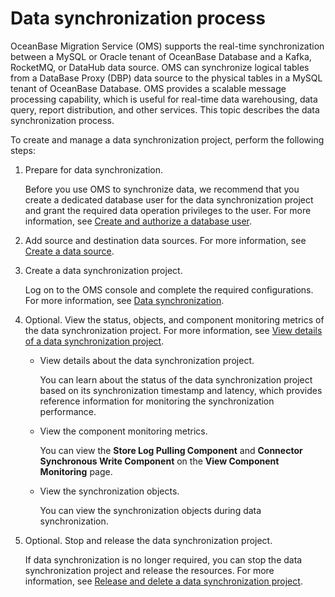 # Data synchronization process

OceanBase Migration Service (OMS) supports the real-time synchronization between a MySQL or Oracle tenant of OceanBase Database and a Kafka, RocketMQ, or DataHub data source. OMS can synchronize logical tables from a DataBase Proxy (DBP) data source to the physical tables in a MySQL tenant of OceanBase Database. OMS provides a scalable message processing capability, which is useful for real-time data warehousing, data query, report distribution, and other services. This topic describes the data synchronization process.

To create and manage a data synchronization project, perform the following steps:

1. Prepare for data synchronization.

   Before you use OMS to synchronize data, we recommend that you create a dedicated database user for the data synchronization project and grant the required data operation privileges to the user. For more information, see [Create and authorize a database user](../8.create-and-manage-data-sources/3.create-a-database-user.md).

2. Add source and destination data sources. For more information, see [Create a data source](../8.create-and-manage-data-sources/1.create-a-data-source/2.create-a-mysql-data-source.md).

3. Create a data synchronization project.

   Log on to the OMS console and complete the required configurations. For more information, see [Data synchronization](../7.data-synchronization/1.data-synchronization-overview.md).

4. Optional. View the status, objects, and component monitoring metrics of the data synchronization project. For more information, see [View details of a data synchronization project](../7.data-synchronization/11.manage-a-data-synchronization-projects/1.view-details-of-a-data-synchronization-project.md).

   * View details about the data synchronization project.

     You can learn about the status of the data synchronization project based on its synchronization timestamp and latency, which provides reference information for monitoring the synchronization performance.

   * View the component monitoring metrics.

     You can view the **Store Log Pulling Component** and **Connector Synchronous Write Component** on the **View Component Monitoring** page.

   * View the synchronization objects.

     You can view the synchronization objects during data synchronization.

5. Optional. Stop and release the data synchronization project.

   If data synchronization is no longer required, you can stop the data synchronization project and release the resources. For more information, see [Release and delete a data synchronization project](../7.data-synchronization/11.manage-a-data-synchronization-projects/4.release-and-delete-a-synchronization-project.md).
